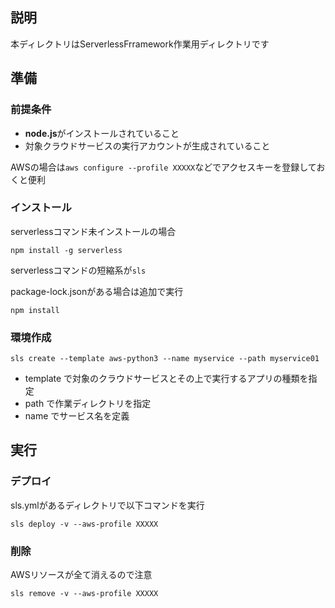 ## 説明
本ディレクトリはServerlessFrramework作業用ディレクトリです

## 準備
### 前提条件
- **node.js**がインストールされていること
- 対象クラウドサービスの実行アカウントが生成されていること

AWSの場合は`aws configure --profile XXXXX`などでアクセスキーを登録しておくと便利

### インストール
serverlessコマンド未インストールの場合
```
npm install -g serverless
```
serverlessコマンドの短縮系が`sls`

package-lock.jsonがある場合は追加で実行
```
npm install
```

### 環境作成
```
sls create --template aws-python3 --name myservice --path myservice01 
```
- template で対象のクラウドサービスとその上で実行するアプリの種類を指定
- path で作業ディレクトリを指定
- name でサービス名を定義

## 実行
### デプロイ
sls.ymlがあるディレクトリで以下コマンドを実行
```
sls deploy -v --aws-profile XXXXX
```
### 削除
AWSリソースが全て消えるので注意
```
sls remove -v --aws-profile XXXXX 
```

